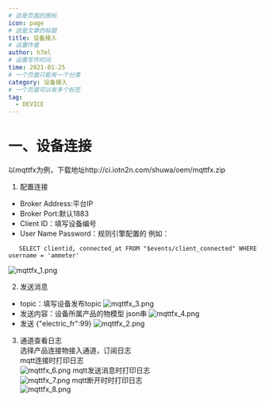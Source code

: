 ```yaml
---
# 这是页面的图标
icon: page
# 这是文章的标题
title: 设备接入
# 设置作者
author: h7ml
# 设置写作时间
time: 2021-01-25
# 一个页面只能有一个分类
category: 设备接入
# 一个页面可以有多个标签
tag:
  - DEVICE
---
```


#
# 一、设备连接
以mqttfx为例，下载地址http://ci.iotn2n.com/shuwa/oem/mqttfx.zip </br>
 1. 配置连接 
 - Broker Address:平台IP
 - Broker Port:默认1883
 - Client ID：填写设备编号
 - User Name Password：规则引擎配置的
 例如：
 ```
    SELECT clientid, connected_at FROM "$events/client_connected" WHERE username = 'ammeter'
 ```
![mqttfx_1.png](http://dgiot-1253666439.cos.ap-shanghai-fsi.myqcloud.com/shuwa_tech/zh/blog/study/mqtt/mqttfx_1.png)

 2. 发送消息
 - topic：填写设备发布topic
![mqttfx_3.png](http://dgiot-1253666439.cos.ap-shanghai-fsi.myqcloud.com/shuwa_tech/zh/blog/study/mqtt/mqttfx_3.png)
 - 发送内容：设备所属产品的物模型 json串
![mqttfx_4.png](http://dgiot-1253666439.cos.ap-shanghai-fsi.myqcloud.com/shuwa_tech/zh/blog/study/mqtt/mqttfx_4.png)
 - 发送 {"electric_fr":99}
![mqttfx_2.png](http://dgiot-1253666439.cos.ap-shanghai-fsi.myqcloud.com/shuwa_tech/zh/blog/study/mqtt/mqttfx_2.png)

3. 通道查看日志</br>
选择产品连接物接入通道，订阅日志</br>
mqtt连接时打印日志</br>
![mqttfx_6.png](http://dgiot-1253666439.cos.ap-shanghai-fsi.myqcloud.com/shuwa_tech/zh/blog/study/mqtt/mqttfx_6.png)
mqtt发送消息时打印日志</br>
![mqttfx_7.png](http://dgiot-1253666439.cos.ap-shanghai-fsi.myqcloud.com/shuwa_tech/zh/blog/study/mqtt/mqttfx_7.png)
mqtt断开时时打印日志</br>
![mqttfx_8.png](http://dgiot-1253666439.cos.ap-shanghai-fsi.myqcloud.com/shuwa_tech/zh/blog/study/mqtt/mqttfx_8.png)






